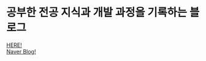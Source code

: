 # 공부한 전공 지식과 개발 과정을 기록하는 블로그

[HERE!](https://jihokevin.github.io/)    
[Naver Blog!](https://blog.naver.com/jhshin925)
